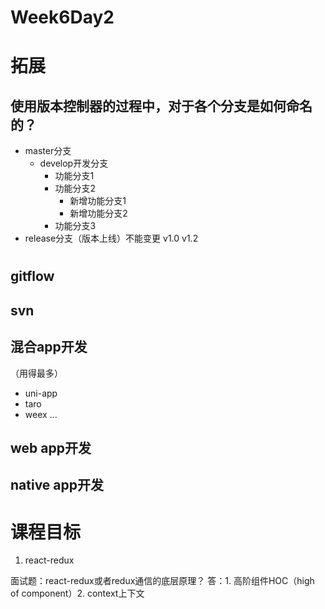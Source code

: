 
# Week6Day2

# 拓展

## 使用版本控制器的过程中，对于各个分支是如何命名的？
+ master分支
    + develop开发分支
        + 功能分支1
        + 功能分支2
            + 新增功能分支1
            + 新增功能分支2
        + 功能分支3
+ release分支（版本上线）不能变更 v1.0 v1.2

# 


## gitflow

## svn

## 混合app开发
（用得最多）
+ uni-app
+ taro
+ weex
...

## web app开发

## native app开发


# 课程目标
1. react-redux

面试题：react-redux或者redux通信的底层原理？
答：1. 高阶组件HOC（high of component）2. context上下文

